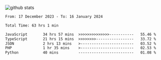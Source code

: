 
![github stats](https://github-readme-stats.vercel.app/api?username=realmahd1&show_icons=true&theme=codeSTACKr&hide_rank=true&count_private=true)

<!--START_SECTION:waka-->

```txt
From: 17 December 2023 - To: 16 January 2024

Total Time: 63 hrs 1 min

JavaScript       34 hrs 57 mins  >>>>>>>>>>>>>>-----------   55.46 %
TypeScript       21 hrs 15 mins  >>>>>>>>-----------------   33.72 %
JSON             2 hrs 13 mins   >------------------------   03.52 %
PHP              1 hr 35 mins    >------------------------   02.53 %
Python           40 mins         -------------------------   01.08 %
```

<!--END_SECTION:waka-->
